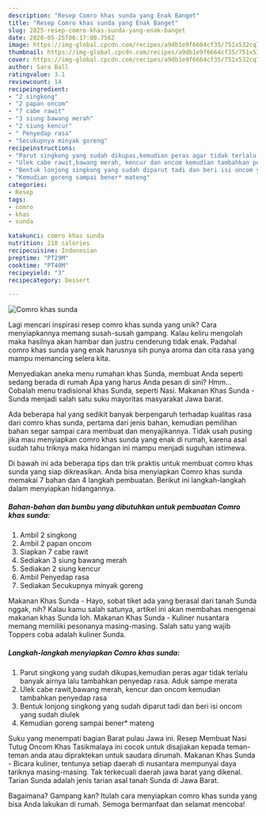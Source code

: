 ```yaml
---
description: "Resep Comro khas sunda yang Enak Banget"
title: "Resep Comro khas sunda yang Enak Banget"
slug: 2825-resep-comro-khas-sunda-yang-enak-banget
date: 2020-05-25T06:17:00.756Z
image: https://img-global.cpcdn.com/recipes/a9db1e9f6664cf35/751x532cq70/comro-khas-sunda-foto-resep-utama.jpg
thumbnail: https://img-global.cpcdn.com/recipes/a9db1e9f6664cf35/751x532cq70/comro-khas-sunda-foto-resep-utama.jpg
cover: https://img-global.cpcdn.com/recipes/a9db1e9f6664cf35/751x532cq70/comro-khas-sunda-foto-resep-utama.jpg
author: Sara Ball
ratingvalue: 3.1
reviewcount: 14
recipeingredient:
- "2 singkong"
- "2 papan oncom"
- "7 cabe rawit"
- "3 siung bawang merah"
- "2 siung kencur"
- " Penyedap rasa"
- "Secukupnya minyak goreng"
recipeinstructions:
- "Parut singkong yang sudah dikupas,kemudian peras agar tidak terlalu banyak airnya lalu tambahkan penyedap rasa. Aduk sampe merata"
- "Ulek cabe rawit,bawang merah, kencur dan oncom kemudian tambahkan penyedap rasa"
- "Bentuk lonjong singkong yang sudah diparut tadi dan beri isi oncom yang sudah diulek"
- "Kemudian goreng sampai bener* mateng"
categories:
- Resep
tags:
- comro
- khas
- sunda

katakunci: comro khas sunda 
nutrition: 218 calories
recipecuisine: Indonesian
preptime: "PT29M"
cooktime: "PT40M"
recipeyield: "3"
recipecategory: Dessert

---
```



![Comro khas sunda](https://img-global.cpcdn.com/recipes/a9db1e9f6664cf35/751x532cq70/comro-khas-sunda-foto-resep-utama.jpg)

Lagi mencari inspirasi resep comro khas sunda yang unik? Cara menyiapkannya memang susah-susah gampang. Kalau keliru mengolah maka hasilnya akan hambar dan justru cenderung tidak enak. Padahal comro khas sunda yang enak harusnya sih punya aroma dan cita rasa yang mampu memancing selera kita.

Menyediakan aneka menu rumahan khas Sunda, membuat Anda seperti sedang berada di rumah Apa yang harus Anda pesan di sini? Hmm… Cobalah menu tradisional khas Sunda, seperti Nasi. Makanan Khas Sunda - Sunda menjadi salah satu suku mayoritas masyarakat Jawa barat.

Ada beberapa hal yang sedikit banyak berpengaruh terhadap kualitas rasa dari comro khas sunda, pertama dari jenis bahan, kemudian pemilihan bahan segar sampai cara membuat dan menyajikannya. Tidak usah pusing jika mau menyiapkan comro khas sunda yang enak di rumah, karena asal sudah tahu triknya maka hidangan ini mampu menjadi suguhan istimewa.


Di bawah ini ada beberapa tips dan trik praktis untuk membuat comro khas sunda yang siap dikreasikan. Anda bisa menyiapkan Comro khas sunda memakai 7 bahan dan 4 langkah pembuatan. Berikut ini langkah-langkah dalam menyiapkan hidangannya.

<!--inarticleads1-->

##### Bahan-bahan dan bumbu yang dibutuhkan untuk pembuatan Comro khas sunda:

1. Ambil 2 singkong
1. Ambil 2 papan oncom
1. Siapkan 7 cabe rawit
1. Sediakan 3 siung bawang merah
1. Sediakan 2 siung kencur
1. Ambil  Penyedap rasa
1. Sediakan Secukupnya minyak goreng


Makanan Khas Sunda - Hayo, sobat tiket ada yang berasal dari tanah Sunda nggak, nih? Kalau kamu salah satunya, artikel ini akan membahas mengenai makanan khas Sunda loh. Makanan Khas Sunda - Kuliner nusantara memang memiliki pesonanya masing-masing. Salah satu yang wajib Toppers coba adalah kuliner Sunda. 

<!--inarticleads2-->

##### Langkah-langkah menyiapkan Comro khas sunda:

1. Parut singkong yang sudah dikupas,kemudian peras agar tidak terlalu banyak airnya lalu tambahkan penyedap rasa. Aduk sampe merata
1. Ulek cabe rawit,bawang merah, kencur dan oncom kemudian tambahkan penyedap rasa
1. Bentuk lonjong singkong yang sudah diparut tadi dan beri isi oncom yang sudah diulek
1. Kemudian goreng sampai bener* mateng


Suku yang menempati bagian Barat pulau Jawa ini. Resep Membuat Nasi Tutug Oncom Khas Tasikmalaya ini cocok untuk disajiakan kepada teman-teman anda atau dipraktekan untuk saudara dirumah. Makanan Khas Sunda - Bicara kuliner, tentunya setiap daerah di nusantara mempunyai daya tariknya masing-masing. Tak terkecuali daerah jawa barat yang dikenal. Tarian Sunda adalah jenis tarian asal tanah Sunda di Jawa Barat. 

Bagaimana? Gampang kan? Itulah cara menyiapkan comro khas sunda yang bisa Anda lakukan di rumah. Semoga bermanfaat dan selamat mencoba!
